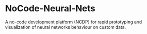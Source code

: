 # NoCode-Neural-Nets
A no-code development platform (NCDP) for rapid prototyping and visualization of neural networks behaviour on custom data.
